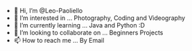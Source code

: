- 👋 Hi, I’m @Leo-Paoliello
- 👀 I’m interested in ... Photography, Coding and Videography
- 🌱 I’m currently learning ... Java and Python :D
- 💞️ I’m looking to collaborate on ... Beginners Projects
- 📫 How to reach me ... By Email

<!---
Leo-Paoliello/Leo-Paoliello is a ✨ special ✨ repository because its `README.md` (this file) appears on your GitHub profile.
You can click the Preview link to take a look at your changes.
--->
